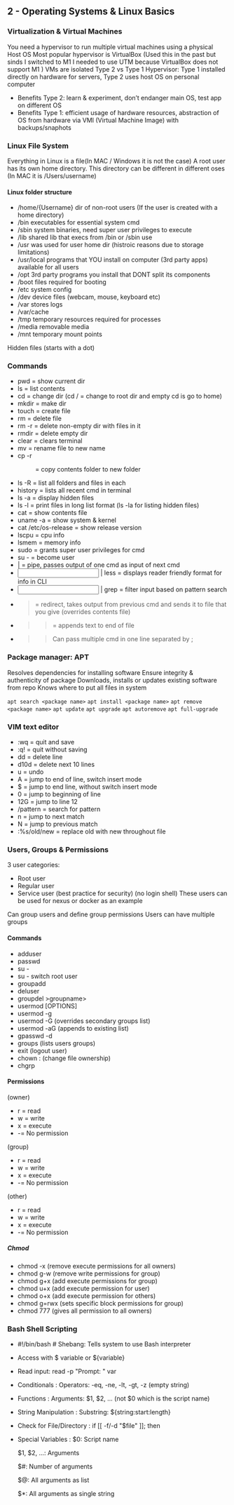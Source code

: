 ## 2 - Operating Systems & Linux Basics

### Virtualization & Virtual Machines

You need a hypervisor to run multiple virtual machines using a physical Host OS
Most popular hypervisor is VirtualBox (Used this in the past but sinds I switched to M1 I needed to use UTM because
VirtualBox does not support M1 )
VMs are isolated Type 2 vs Type 1 Hypervisor: Type 1 installed directly on hardware for servers, Type 2 uses host OS on
personal computer

- Benefits Type 2: learn & experiment, don’t endanger main OS, test app on different OS
- Benefits Type 1: efficient usage of hardware resources, abstraction of OS from hardware via VMI (Virtual Machine
  Image) with backups/snaphots

### Linux File System

Everything in Linux is a file(In MAC / Windows it is not the case)
A root user has its own home directory. This directory can be different in different oses (In MAC it is /Users/username)

#### Linux folder structure

* /home/{Username} dir of non-root users (If the user is created with a home directory)
* /bin executables for essential system cmd
* /sbin system binaries, need super user privileges to execute
* /lib shared lib that execs from /bin or /sbin use
* /usr was used for user home dir (histroic reasons due to storage limitations)
* /usr/local programs that YOU install on computer (3rd party apps) available for all users
* /opt 3rd party programs you install that DONT split its components
* /boot files required for booting
* /etc system config
* /dev device files (webcam, mouse, keyboard etc)
* /var stores logs
* /var/cache
* /tmp temporary resources required for processes
* /media removable media
* /mnt temporary mount points

Hidden files (starts with a dot)

### Commands

* pwd = show current dir
* ls = list contents
* cd = change dir (cd / = change to root dir and empty cd is go to home)
* mkdir = make dir
* touch = create file
* rm = delete file
* rm -r = delete non-empty dir with files in it
* rmdir = delete empty dir
* clear = clears terminal
* mv <old-name> <new-name> = rename file to new name
* cp -r <dir> <new-dir> = copy contents folder to new folder
* ls -R = list all folders and files in each
* history = lists all recent cmd in terminal
* ls -a = display hidden files
* ls -l = print files in long list format (ls -la for listing hidden files)
* cat = show contents file
* uname -a = show system & kernel
* cat /etc/os-release = show release version
* lscpu = cpu info
* lsmem = memory info
* sudo = grants super user privileges for cmd
* su - <username> = become user
* | = pipe, passes output of one cmd as input of next cmd
* <input> | less = displays reader friendly format for info in CLI
* <input> | grep <pattern> = filter input based on pattern search
*  > = redirect, takes output from previous cmd and sends it to file that you give (overrides contents file)
* > > = appends text to end of file
* > > Can pass multiple cmd in one line separated by ;

### Package manager: APT

Resolves dependencies for installing software
Ensure integrity & authenticity of package
Downloads, installs or updates existing software from repo
Knows where to put all files in system

```apt search <package name>```
```apt install <package name>```
```apt remove <package name>```
```apt update```
```apt upgrade```
```apt autoremove```
```apt full-upgrade```

### VIM text editor

* :wq = quit and save
* :q! = quit without saving
* dd = delete line
* d10d = delete next 10 lines
* u = undo
* A = jump to end of line, switch insert mode
* $ = jump to end line, without switch insert mode
* 0 = jump to beginning of line
* 12G = jump to line 12
* /pattern = search for pattern
* n = jump to next match
* N = jump to previous match
* :%s/old/new = replace old with new throughout file

### Users, Groups & Permissions

3 user categories:

* Root user
* Regular user
* Service user (best practice for security) (no login shell) These users can be used for nexus or docker as an example

Can group users and define group permissions
Users can have multiple groups

#### Commands

* adduser <username>
* passwd <username>
* su - <username>
* su - switch root user
* groupadd <groupname>
* deluser <username>
* groupdel >groupname>
* usermod [OPTIONS] <username>
* usermod -g <groupname> <username>
* usermod -G <groupname> <username> (overrides secondary groups list)
* usermod -aG <groupname> <username> (appends to existing list)
* gpasswd -d <username> <groupname>
* groups <username> (lists users groups)
* exit (logout user)
* chown <username>:<groupname> <filename> (change file ownership)
* chgrp <groupname> <filename>

#### Permissions

(owner)

* r = read
* w = write
* x = execute
* -= No permission

(group)

* r = read
* w = write
* x = execute
* -= No permission

(other)

* r = read
* w = write
* x = execute
* -= No permission

##### Chmod
* chmod -x <filename> (remove execute permissions for all owners)
* chmod g-w <filename> (remove write permissions for group)
* chmod g+x <filename> (add execute permissions for group)
* chmod u+x <filename> (add execute permission for user)
* chmod o+x <filename> (add execute permission for others)
* chmod g=rwx <filename> (sets specific block permissions for group)
* chmod 777 <filename> (gives all permission to all owners)


### Bash Shell Scripting
* #!/bin/bash  # Shebang: Tells system to use Bash interpreter
* Access with $ variable or ${variable}
* Read input: read -p "Prompt: " var
* Conditionals : Operators: -eq, -ne, -lt, -gt, -z (empty string)
* Functions : Arguments: $1, $2, ... (not $0 which is the script name)
* String Manipulation : Substring: ${string:start:length}
* Check for File/Directory : if [[ -f/-d "$file" ]]; then
* Special Variables :
    $0: Script name
  
    $1, $2, ...: Arguments
  
    $#: Number of arguments
  
    $@: All arguments as list
  
    $*: All arguments as single string
